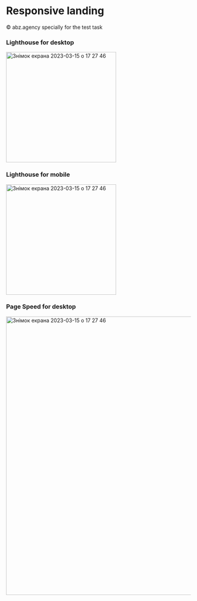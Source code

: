 <h1>Responsive landing </h1>
<span>&copy; abz.agency specially for the test task</span>
<h3>Lighthouse for desktop</h3>
<img width="300" alt="Знімок екрана 2023-03-15 о 17 27 46" src="https://user-images.githubusercontent.com/67697045/225408316-fd2b5783-c996-4dca-b411-6b990a4720ed.png">
<h3>Lighthouse for mobile</h3>
<img width="300" alt="Знімок екрана 2023-03-15 о 17 27 46" src="https://user-images.githubusercontent.com/67697045/225408603-595a047a-75c8-4d19-a6f1-09557165ab5b.png">
<h3>Page Speed for desktop</h3>
<img width="757" alt="Знімок екрана 2023-03-15 о 17 27 46" src="https://user-images.githubusercontent.com/67697045/225410137-f78e3a25-91af-46a7-968c-d6939030bce5.png">
